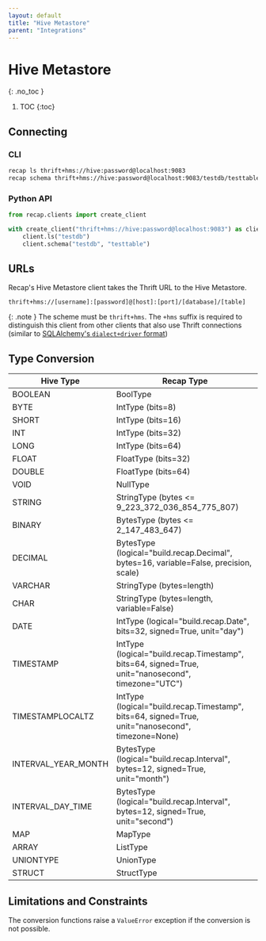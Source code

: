 ```yaml
---
layout: default
title: "Hive Metastore"
parent: "Integrations"
---
```


# Hive Metastore
{: .no_toc }

1. TOC
{:toc}

## Connecting

### CLI

```bash
recap ls thrift+hms://hive:password@localhost:9083
recap schema thrift+hms://hive:password@localhost:9083/testdb/testtable
```

### Python API

```python
from recap.clients import create_client

with create_client("thrift+hms://hive:password@localhost:9083") as client:
    client.ls("testdb")
    client.schema("testdb", "testtable")
```

## URLs

Recap's Hive Metastore client takes the Thrift URL to the Hive Metastore.

```
thrift+hms://[username]:[password]@[host]:[port]/[database]/[table]
```

{: .note }
The scheme must be `thrift+hms`. The `+hms` suffix is required to distinguish this client from other clients that also use Thrift connections (similar to [SQLAlchemy's `dialect+driver` format](https://docs.sqlalchemy.org/en/20/core/engines.html#database-urls))

## Type Conversion

| Hive Type                          | Recap Type |
|------------------------------------|------------------------------------|
| BOOLEAN        | BoolType |
| BYTE           | IntType (bits=8) |
| SHORT          | IntType (bits=16) |
| INT            | IntType (bits=32) |
| LONG           | IntType (bits=64) |
| FLOAT          | FloatType (bits=32) |
| DOUBLE         | FloatType (bits=64) |
| VOID           | NullType |
| STRING         | StringType (bytes <= 9_223_372_036_854_775_807) |
| BINARY         | BytesType (bytes <= 2_147_483_647) |
| DECIMAL                     | BytesType (logical="build.recap.Decimal", bytes=16, variable=False, precision, scale) |
| VARCHAR                     | StringType (bytes=length) |
| CHAR                        | StringType (bytes=length, variable=False) |
| DATE           | IntType (logical="build.recap.Date", bits=32, signed=True, unit="day") |
| TIMESTAMP      | IntType (logical="build.recap.Timestamp", bits=64, signed=True, unit="nanosecond", timezone="UTC") |
| TIMESTAMPLOCALTZ| IntType (logical="build.recap.Timestamp", bits=64, signed=True, unit="nanosecond", timezone=None) |
| INTERVAL_YEAR_MONTH | BytesType (logical="build.recap.Interval", bytes=12, signed=True, unit="month") |
| INTERVAL_DAY_TIME | BytesType (logical="build.recap.Interval", bytes=12, signed=True, unit="second") |
| MAP                         | MapType |
| ARRAY                        | ListType |
| UNIONTYPE                       | UnionType |
| STRUCT                      | StructType |

## Limitations and Constraints

The conversion functions raise a `ValueError` exception if the conversion is not possible.
